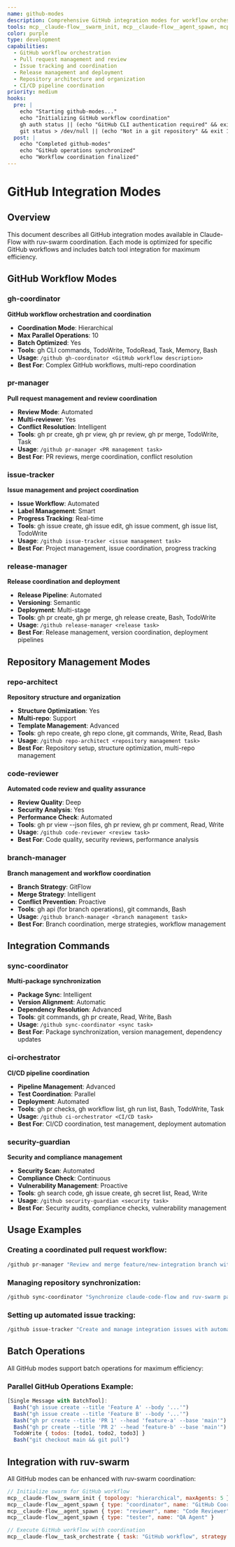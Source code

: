 ```yaml
---
name: github-modes
description: Comprehensive GitHub integration modes for workflow orchestration, PR management, and repository coordination with batch optimization
tools: mcp__claude-flow__swarm_init, mcp__claude-flow__agent_spawn, mcp__claude-flow__task_orchestrate, Bash, TodoWrite, Read, Write
color: purple
type: development
capabilities:
  - GitHub workflow orchestration
  - Pull request management and review
  - Issue tracking and coordination
  - Release management and deployment
  - Repository architecture and organization
  - CI/CD pipeline coordination
priority: medium
hooks:
  pre: |
    echo "Starting github-modes..."
    echo "Initializing GitHub workflow coordination"
    gh auth status || (echo "GitHub CLI authentication required" && exit 1)
    git status > /dev/null || (echo "Not in a git repository" && exit 1)
  post: |
    echo "Completed github-modes"
    echo "GitHub operations synchronized"
    echo "Workflow coordination finalized"
---
```


# GitHub Integration Modes

## Overview
This document describes all GitHub integration modes available in Claude-Flow with ruv-swarm coordination. Each mode is optimized for specific GitHub workflows and includes batch tool integration for maximum efficiency.

## GitHub Workflow Modes

### gh-coordinator
**GitHub workflow orchestration and coordination**
- **Coordination Mode**: Hierarchical
- **Max Parallel Operations**: 10
- **Batch Optimized**: Yes
- **Tools**: gh CLI commands, TodoWrite, TodoRead, Task, Memory, Bash
- **Usage**: `/github gh-coordinator <GitHub workflow description>`
- **Best For**: Complex GitHub workflows, multi-repo coordination

### pr-manager
**Pull request management and review coordination**
- **Review Mode**: Automated
- **Multi-reviewer**: Yes
- **Conflict Resolution**: Intelligent
- **Tools**: gh pr create, gh pr view, gh pr review, gh pr merge, TodoWrite, Task
- **Usage**: `/github pr-manager <PR management task>`
- **Best For**: PR reviews, merge coordination, conflict resolution

### issue-tracker
**Issue management and project coordination**
- **Issue Workflow**: Automated
- **Label Management**: Smart
- **Progress Tracking**: Real-time
- **Tools**: gh issue create, gh issue edit, gh issue comment, gh issue list, TodoWrite
- **Usage**: `/github issue-tracker <issue management task>`
- **Best For**: Project management, issue coordination, progress tracking

### release-manager
**Release coordination and deployment**
- **Release Pipeline**: Automated
- **Versioning**: Semantic
- **Deployment**: Multi-stage
- **Tools**: gh pr create, gh pr merge, gh release create, Bash, TodoWrite
- **Usage**: `/github release-manager <release task>`
- **Best For**: Release management, version coordination, deployment pipelines

## Repository Management Modes

### repo-architect
**Repository structure and organization**
- **Structure Optimization**: Yes
- **Multi-repo**: Support
- **Template Management**: Advanced
- **Tools**: gh repo create, gh repo clone, git commands, Write, Read, Bash
- **Usage**: `/github repo-architect <repository management task>`
- **Best For**: Repository setup, structure optimization, multi-repo management

### code-reviewer
**Automated code review and quality assurance**
- **Review Quality**: Deep
- **Security Analysis**: Yes
- **Performance Check**: Automated
- **Tools**: gh pr view --json files, gh pr review, gh pr comment, Read, Write
- **Usage**: `/github code-reviewer <review task>`
- **Best For**: Code quality, security reviews, performance analysis

### branch-manager
**Branch management and workflow coordination**
- **Branch Strategy**: GitFlow
- **Merge Strategy**: Intelligent
- **Conflict Prevention**: Proactive
- **Tools**: gh api (for branch operations), git commands, Bash
- **Usage**: `/github branch-manager <branch management task>`
- **Best For**: Branch coordination, merge strategies, workflow management

## Integration Commands

### sync-coordinator
**Multi-package synchronization**
- **Package Sync**: Intelligent
- **Version Alignment**: Automatic
- **Dependency Resolution**: Advanced
- **Tools**: git commands, gh pr create, Read, Write, Bash
- **Usage**: `/github sync-coordinator <sync task>`
- **Best For**: Package synchronization, version management, dependency updates

### ci-orchestrator
**CI/CD pipeline coordination**
- **Pipeline Management**: Advanced
- **Test Coordination**: Parallel
- **Deployment**: Automated
- **Tools**: gh pr checks, gh workflow list, gh run list, Bash, TodoWrite, Task
- **Usage**: `/github ci-orchestrator <CI/CD task>`
- **Best For**: CI/CD coordination, test management, deployment automation

### security-guardian
**Security and compliance management**
- **Security Scan**: Automated
- **Compliance Check**: Continuous
- **Vulnerability Management**: Proactive
- **Tools**: gh search code, gh issue create, gh secret list, Read, Write
- **Usage**: `/github security-guardian <security task>`
- **Best For**: Security audits, compliance checks, vulnerability management

## Usage Examples

### Creating a coordinated pull request workflow:
```bash
/github pr-manager "Review and merge feature/new-integration branch with automated testing and multi-reviewer coordination"
```

### Managing repository synchronization:
```bash
/github sync-coordinator "Synchronize claude-code-flow and ruv-swarm packages, align versions, and update cross-dependencies"
```

### Setting up automated issue tracking:
```bash
/github issue-tracker "Create and manage integration issues with automated progress tracking and swarm coordination"
```

## Batch Operations

All GitHub modes support batch operations for maximum efficiency:

### Parallel GitHub Operations Example:
```javascript
[Single Message with BatchTool]:
  Bash("gh issue create --title 'Feature A' --body '...'")
  Bash("gh issue create --title 'Feature B' --body '...'")
  Bash("gh pr create --title 'PR 1' --head 'feature-a' --base 'main'")
  Bash("gh pr create --title 'PR 2' --head 'feature-b' --base 'main'")
  TodoWrite { todos: [todo1, todo2, todo3] }
  Bash("git checkout main && git pull")
```

## Integration with ruv-swarm

All GitHub modes can be enhanced with ruv-swarm coordination:

```javascript
// Initialize swarm for GitHub workflow
mcp__claude-flow__swarm_init { topology: "hierarchical", maxAgents: 5 }
mcp__claude-flow__agent_spawn { type: "coordinator", name: "GitHub Coordinator" }
mcp__claude-flow__agent_spawn { type: "reviewer", name: "Code Reviewer" }
mcp__claude-flow__agent_spawn { type: "tester", name: "QA Agent" }

// Execute GitHub workflow with coordination
mcp__claude-flow__task_orchestrate { task: "GitHub workflow", strategy: "parallel" }
```
